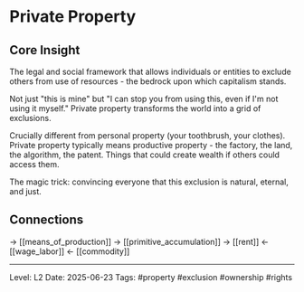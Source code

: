 # Private Property

## Core Insight
The legal and social framework that allows individuals or entities to exclude others from use of resources - the bedrock upon which capitalism stands.

Not just "this is mine" but "I can stop you from using this, even if I'm not using it myself." Private property transforms the world into a grid of exclusions.

Crucially different from personal property (your toothbrush, your clothes). Private property typically means productive property - the factory, the land, the algorithm, the patent. Things that could create wealth if others could access them.

The magic trick: convincing everyone that this exclusion is natural, eternal, and just.

## Connections
→ [[means_of_production]]
→ [[primitive_accumulation]]
→ [[rent]]
← [[wage_labor]]
← [[commodity]]

---
Level: L2
Date: 2025-06-23
Tags: #property #exclusion #ownership #rights